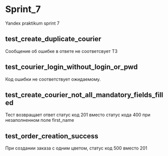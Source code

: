 # Sprint_7
Yandex praktikum sprint 7

## test_create_duplicate_courier
Сообщение об ошибке в ответе не соответсвует ТЗ

## test_courier_login_without_login_or_pwd
Код ошибки не соответствует ожидаемому.

## test_create_courier_not_all_mandatory_fields_filled
Тест возвращает ответ статус код 201 вместо статус кода 400 при незаполненном поле first_name

## test_order_creation_success
При создании заказа с одним цветом, статус код 500 вместо 201